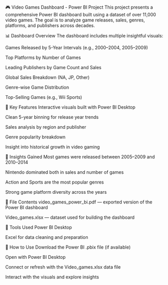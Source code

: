 🎮 Video Games Dashboard - Power BI Project
This project presents a comprehensive Power BI dashboard built using a dataset of over 11,000 video games. The goal is to analyze game releases, sales, genres, platforms, and publishers across decades.

📊 Dashboard Overview
The dashboard includes multiple insightful visuals:

Games Released by 5-Year Intervals (e.g., 2000–2004, 2005–2009)

Top Platforms by Number of Games

Leading Publishers by Game Count and Sales

Global Sales Breakdown (NA, JP, Other)

Genre-wise Game Distribution

Top-Selling Games (e.g., Wii Sports)

🔧 Key Features
Interactive visuals built with Power BI Desktop

Clean 5-year binning for release year trends

Sales analysis by region and publisher

Genre popularity breakdown

Insight into historical growth in video gaming

🧠 Insights Gained
Most games were released between 2005–2009 and 2010–2014

Nintendo dominated both in sales and number of games

Action and Sports are the most popular genres

Strong game platform diversity across the years

📁 File Contents
video_games_power_bi.pdf — exported version of the Power BI dashboard

Video_games.xlsx — dataset used for building the dashboard

📎 Tools Used
Power BI Desktop

Excel for data cleaning and preparation

🚀 How to Use
Download the Power BI .pbix file (if available)

Open with Power BI Desktop

Connect or refresh with the Video_games.xlsx data file

Interact with the visuals and explore insights
